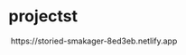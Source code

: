 <h1>projectst</h1>
<a href="https://storied-smakager-8ed3eb.netlify.app"><img src"seen.png"></a>
https://storied-smakager-8ed3eb.netlify.app
